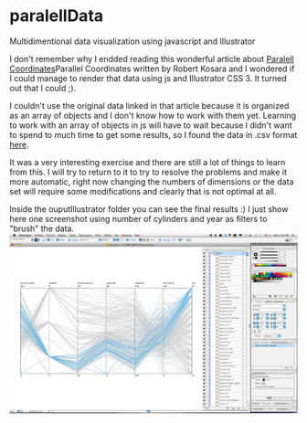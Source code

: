 # paralellData
Multidimentional data visualization using javascript and Illustrator

I don't remember why I endded reading this wonderful article about [Paralell Coordinates](https://eagereyes.org/techniques/parallel-coordinates)Parallel Coordinates written by Robert Kosara and I wondered if I could manage to render that data using js and Illustrator CSS 3.
It turned out that I could ;).

I couldn't use the original data linked in that article because it is organized as an array of objects and I don't know how to work with them yet.
Learning to work with an array of objects in js will have to wait because I didn't want to spend to much time to get some results, so I found the data in .csv format [here](http://bl.ocks.org/mbostock/1341021).

It was a very interesting exercise and there are still a lot of things to learn from this.
I will try to return to it to try to resolve the problems and make it more automatic, right now changing the numbers of dimensions or the data set will require some modifications and clearly that is not optimal at all.

Inside the ouputIllustrator folder you can see the final results :)
I just show here one screenshot using number of cylinders and year as filters to "brush" the data.
![paralellData](https://github.com/usmany/paralellData/blob/master/outputIllustrator/filterCylindersYear.jpg)
